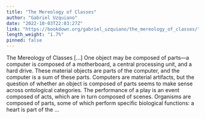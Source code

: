 ```yaml
---
title: "The Mereology of Classes"
author: "Gabriel Uzquiano"
date: "2022-10-03T22:03:27Z"
link: "https://bookdown.org/gabriel_uzquiano/the_mereology_of_classes/"
length_weight: "1.7%"
pinned: false
---
```


The Mereology of Classes [...] One object may be composed of parts—a computer is composed of a motherboard, a central processing unit, and a hard drive. These material objects are parts of the computer, and the computer is a sum of these parts. Computers are material artifacts, but the question of whether an object is composed of parts seems to make sense across ontological categories. The performance of a play is an event composed of acts, which are in turn composed of scenes. Organisms are composed of parts, some of which perform specific biological functions: a heart is part of the ...
